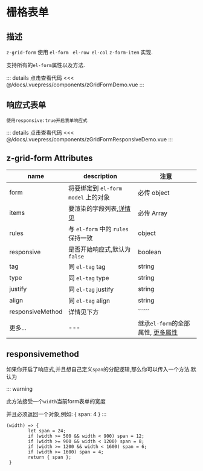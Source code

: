 # 栅格表单

## 描述 

`z-grid-form`   使用 `el-form `  `el-row el-col`   `z-form-item` 实现.

支持所有的`el-form`属性以及方法.  

<ClientOnly><zGridFormDemo/></ClientOnly>

::: details 点击查看代码
<<< @/docs/.vuepress/components/zGridFormDemo.vue
:::


## 响应式表单


`使用responsive:true开启表单响应式`

<ClientOnly><zGridFormResponsiveDemo/></ClientOnly>

::: details 点击查看代码
<<< @/docs/.vuepress/components/zGridFormResponsiveDemo.vue
:::





## z-grid-form Attributes

| name             | description                                                  | 注意                                                                                                 |
| ---------------- | ------------------------------------------------------------ | ---------------------------------------------------------------------------------------------------- |
| form             | 将要绑定到 `el-form` `model` 上的对象                        | 必传 object                                                                                          |
| items            | 要渲染的字段列表,[详情见](/zh/comps/form-item.html#属性介绍) | 必传 Array                                                                                           |
| rules            | 与 `el-form` 中的 ` rules ` 保持一致                         | object                                                                                               |
| responsive       | 是否开始响应式,默认为 ` false `                              | boolean                                                                                              |
| tag              | 同 `el-tag`  tag                                             | string                                                                                               |
| type             | 同 `el-tag`  type                                            | string                                                                                               |
| justify          | 同 `el-tag`  justify                                         | string                                                                                               |
| align            | 同 `el-tag`  align                                           | string                                                                                               |
| responsiveMethod | 详情见下方                                                   | ``````                                                                                               |
| 更多...          | ---                                                          | 继承`el-form`的全部属性, [更多属性](https://element.eleme.cn/#/zh-CN/component/form#form-attributes) |

## responsivemethod 

如果你开启了响应式,并且想自己定义`span`的分配逻辑,那么你可以传入一个方法.默认为

::: warning

此方法接受一个`width`当前form表单的宽度

并且必须返回一个对象,例如: { span: 4 } 
:::

```
(width) => {
        let span = 24;
        if (width >= 500 && width < 900) span = 12;
        if (width >= 900 && width < 1200) span = 8;
        if (width >= 1200 && width < 1600) span = 6;
        if (width >= 1600) span = 4;
        return { span };
 }
```


